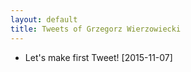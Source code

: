 ```yaml
---
layout: default
title: Tweets of Grzegorz Wierzowiecki
---
```


* Let's make first Tweet! [2015-11-07]
